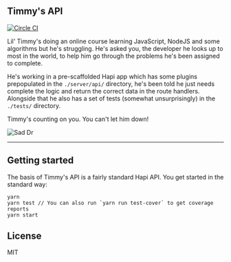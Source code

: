 ## Timmy's API

[![Circle CI](https://circleci.com/gh/Joe8Bit/timmys-api.svg?style=svg)](https://circleci.com/gh/Joe8Bit/timmys-api)

Lil' Timmy's doing an online course learning JavaScript, NodeJS and some algorithms but he's struggling. He's asked you, the developer he looks up to most in the world, to help him go through the problems he's been assigned to complete.

He's working in a pre-scaffolded Hapi app which has some plugins prepopulated in the `./server/api/` directory, he's been told he just needs complete the logic and return the correct data in the route handlers. Alongside that he also has a set of tests (somewhat unsurprisingly) in the `./tests/` directory.

Timmy's counting on you. You can't let him down!

![Sad Dr](http://mashable.com/wp-content/uploads/2013/07/Dr.-Who.gif)

----

## Getting started

The basis of Timmy's API is a fairly standard Hapi API. You get started in the standard way:

```
yarn
yarn test // You can also run `yarn run test-cover` to get coverage reports
yarn start
```

## License

MIT
